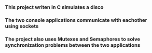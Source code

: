 ### This project writen in C simulates a disco

### The two console applications communicate with eachother using sockets

### The project also uses Mutexes and Semaphores to solve synchronization problems between the two applications
